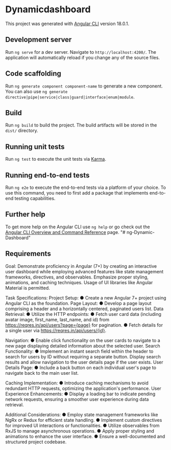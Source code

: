 # Dynamicdashboard

This project was generated with [Angular CLI](https://github.com/angular/angular-cli) version 18.0.1.

## Development server

Run `ng serve` for a dev server. Navigate to `http://localhost:4200/`. The application will automatically reload if you change any of the source files.

## Code scaffolding

Run `ng generate component component-name` to generate a new component. You can also use `ng generate directive|pipe|service|class|guard|interface|enum|module`.

## Build

Run `ng build` to build the project. The build artifacts will be stored in the `dist/` directory.

## Running unit tests

Run `ng test` to execute the unit tests via [Karma](https://karma-runner.github.io).

## Running end-to-end tests

Run `ng e2e` to execute the end-to-end tests via a platform of your choice. To use this command, you need to first add a package that implements end-to-end testing capabilities.

## Further help

To get more help on the Angular CLI use `ng help` or go check out the [Angular CLI Overview and Command Reference](https://angular.dev/tools/cli) page.
"# ng-Dynamic-Dashboard" 


## Requirements
Goal:
Demonstrate proficiency in Angular (7+) by creating an interactive user dashboard while employing advanced features like state management frameworks, directives, and observables. Emphasize proper styling, animations, and caching techniques. Usage of UI libraries like Angular Material is permitted.

Task Specifications:
Project Setup:
● Create a new Angular 7+ project using Angular CLI as the foundation.
Page Layout:
● Develop a page layout comprising a header and a horizontally centered, paginated users list.
Data Retrieval:
      ● Utilize the HTTP endpoints:
      ● Fetch user card data (including avatar image, first_name, last_name, and id) from https://reqres.in/api/users?page={page} for pagination.
      ● Fetch details for a single user via https://reqres.in/api/users/{id}.

Navigation:
● Enable click functionality on the user cards to navigate to a new page displaying detailed information about the selected user.
Search Functionality:
● Implement an instant search field within the header to search for users by ID without requiring a separate button. Display search results and allow navigation to the user details page if the user exists.
User Details Page:
● Include a back button on each individual user's page to navigate back to the main user list.

Caching Implementation:
● Introduce caching mechanisms to avoid redundant HTTP requests, optimizing the application's performance.
User Experience Enhancements:
● Display a loading bar to indicate pending network requests, ensuring a smoother user experience during data retrieval.

Additional Considerations:
● Employ state management frameworks like NgRx or Redux for efficient state handling.
● Implement custom directives for improved UI interactions or functionalities.
● Utilize observables from RxJS to manage asynchronous operations.
● Apply proper styling and animations to enhance the user interface.
● Ensure a well-documented and structured project codebase.
